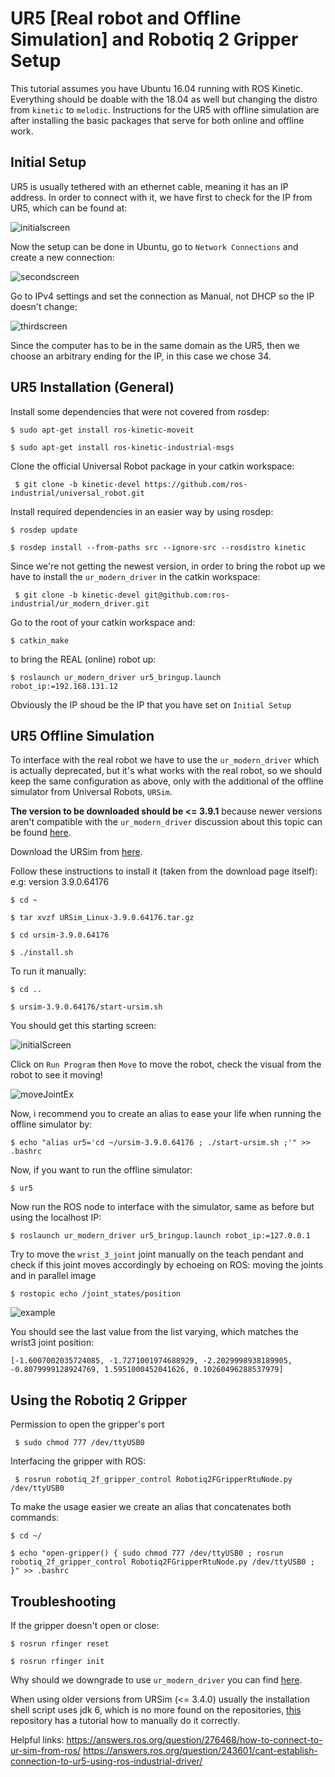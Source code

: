 # UR5 [Real robot and Offline Simulation] and Robotiq 2 Gripper Setup
This tutorial assumes you have Ubuntu 16.04 running with ROS Kinetic. Everything should be doable with the 18.04 as well but changing the distro from ``` kinetic ``` to ``` melodic ```. Instructions for the UR5 with offline simulation are after installing the basic packages that serve for both online and offline work.

## Initial Setup
UR5 is usually tethered with an ethernet cable, meaning it has an IP address. In order to connect with it, we have first to check
for the IP from UR5, which can be found at:

![initialscreen](https://user-images.githubusercontent.com/24254286/71302030-409ee880-2385-11ea-8741-c68eb76c2b85.jpg)

Now the setup can be done in Ubuntu, go to ``` Network Connections ``` and create a new connection:

![secondscreen](https://user-images.githubusercontent.com/24254286/71302100-329d9780-2386-11ea-8a12-cc6e0517e8a9.png)

Go to IPv4 settings and set the connection as Manual, not DHCP so the IP doesn't change:

![thirdscreen](https://user-images.githubusercontent.com/24254286/71302101-329d9780-2386-11ea-95a2-e310abe2b3c0.png)

Since the computer has to be in the same domain as the UR5, then we choose an arbitrary ending for the IP, in this case we chose 34.

## UR5 Installation (General)
Install some dependencies that were not covered from rosdep:

``` $ sudo apt-get install ros-kinetic-moveit ```

``` $ sudo apt-get install ros-kinetic-industrial-msgs ``` 


Clone the official Universal Robot package in your catkin workspace:

```  $ git clone -b kinetic-devel https://github.com/ros-industrial/universal_robot.git ``` 

Install required dependencies in an easier way by using rosdep:

``` $ rosdep update ```

``` $ rosdep install --from-paths src --ignore-src --rosdistro kinetic ```


Since we're not getting the newest version, in order to bring the robot up we have to install
the ``` ur_modern_driver ``` in the catkin workspace:

```  $ git clone -b kinetic-devel git@github.com:ros-industrial/ur_modern_driver.git ```

Go to the root of your catkin workspace and:

``` $ catkin_make ``` 

to bring the REAL (online) robot up:

``` $ roslaunch ur_modern_driver ur5_bringup.launch robot_ip:=192.168.131.12 ``` 

Obviously the IP shoud be the IP that you have set on ``` Initial Setup ```

## UR5 Offline Simulation
To interface with the real robot we have to use the ```ur_modern_driver``` which is actually deprecated, but it's what works with the real robot, so we should keep the same configuration as above, only with the additional of the offline simulator from Universal Robots, ```URSim```.

**The version to be downloaded should be <= 3.9.1** because newer versions aren't compatible with the ```ur_modern_driver``` discussion about this topic can be found [here](https://github.com/ros-industrial/ur_modern_driver/issues/316).

Download the URSim from [here](https://www.universal-robots.com/download/?option=50483#section16632).

Follow these instructions to install it (taken from the download page itself): e.g: version 3.9.0.64176

``` $ cd ~ ```

``` $ tar xvzf URSim_Linux-3.9.0.64176.tar.gz ```

``` $ cd ursim-3.9.0.64176 ```

``` $ ./install.sh ```

To run it manually:

``` $ cd .. ```

``` $ ursim-3.9.0.64176/start-ursim.sh ```

You should get this starting screen:

![initialScreen](https://user-images.githubusercontent.com/24254286/77501500-fcfdc400-6e36-11ea-84a3-3d4b724d11f3.png)

Click on ```Run Program``` then ```Move``` to move the robot, check the visual from the robot to see it moving!

![moveJointEx](https://user-images.githubusercontent.com/24254286/77501502-fec78780-6e36-11ea-8391-44f3eb24d6a0.jpg)

Now, i recommend you to create an alias to ease your life when running the offline simulator by:

``` $ echo "alias ur5='cd ~/ursim-3.9.0.64176 ; ./start-ursim.sh ;'" >> .bashrc ```

Now, if you want to run the offline simulator:

``` $ ur5 ```

Now run the ROS node to interface with the simulator, same as before but using the localhost IP:

``` $ roslaunch ur_modern_driver ur5_bringup.launch robot_ip:=127.0.0.1 ``` 

Try to move the ``` wrist_3_joint ``` joint manually on the teach pendant and check if this joint moves accordingly by echoeing on ROS:
moving the joints and in parallel image

``` $ rostopic echo /joint_states/position ```

![example](https://user-images.githubusercontent.com/24254286/77501492-f96a3d00-6e36-11ea-8a17-0b3949fe8453.png)

You should see the last value from the list varying, which matches the wrist3 joint position:

``` [-1.6007002035724085, -1.7271001974688929, -2.2029998938189905, -0.8079999128924769, 1.5951000452041626, 0.10260496288537979] ```


## Using the Robotiq 2 Gripper

Permission to open the gripper's port

``` $ sudo chmod 777 /dev/ttyUSB0``` 

Interfacing the gripper with ROS:

``` $ rosrun robotiq_2f_gripper_control Robotiq2FGripperRtuNode.py /dev/ttyUSB0``` 

To make the usage easier we create an alias that concatenates both commands:

``` $ cd ~/ ```

``` $ echo "open-gripper() { sudo chmod 777 /dev/ttyUSB0 ; rosrun robotiq_2f_gripper_control Robotiq2FGripperRtuNode.py /dev/ttyUSB0 ; }" >> .bashrc ```

## Troubleshooting

If the gripper doesn't open or close:

``` $ rosrun rfinger reset  ```

``` $ rosrun rfinger init  ```

Why should we downgrade to use ```ur_modern_driver``` you can find [here](https://github.com/ros-industrial/universal_robot/issues/183).

When using older versions from URSim (<= 3.4.0) usually the installation shell script uses jdk 6, which is no more found on the repositories, [this](https://github.com/arunavanag591/ursim) repository has a tutorial how to manually do it correctly.

Helpful links:
https://answers.ros.org/question/276468/how-to-connect-to-ur-sim-from-ros/
https://answers.ros.org/question/243601/cant-establish-connection-to-ur5-using-ros-industrial-driver/

